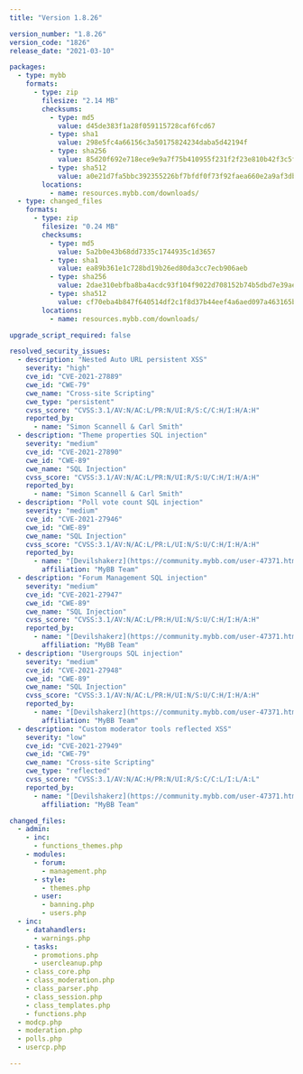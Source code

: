 ```yaml
---
title: "Version 1.8.26"

version_number: "1.8.26"
version_code: "1826"
release_date: "2021-03-10"

packages:
  - type: mybb
    formats:
      - type: zip
        filesize: "2.14 MB"
        checksums:
          - type: md5
            value: d45de383f1a28f059115728caf6fcd67
          - type: sha1
            value: 298e5fc4a66156c3a50175824234daba5d42194f
          - type: sha256
            value: 85d20f692e718ece9e9a7f75b410955f231f2f23e810b42f3c5f98501a8b6f6f
          - type: sha512
            value: a0e21d7fa5bbc392355226bf7bfdf0f73f92faea660e2a9af3db8c40a566f28dd56c354898f42e46a172392b1dbbe55fbcccbb8222805d227ce38750797d159f
        locations:
          - name: resources.mybb.com/downloads/
  - type: changed_files
    formats:
      - type: zip
        filesize: "0.24 MB"
        checksums:
          - type: md5
            value: 5a2b0e43b68dd7335c1744935c1d3657
          - type: sha1
            value: ea89b361e1c728bd19b26ed80da3cc7ecb906aeb
          - type: sha256
            value: 2dae310ebfba8ba4acdc93f104f9022d708152b74b5dbd7e39ae479f21dabe48
          - type: sha512
            value: cf70eba4b847f640514df2c1f8d37b44eef4a6aed097a463165b231affc30dd393b1ccbd10f8579765bdf02da74d7aa11aa845a539f6ba065f9a8a196e4a2a8f
        locations:
          - name: resources.mybb.com/downloads/

upgrade_script_required: false

resolved_security_issues:
  - description: "Nested Auto URL persistent XSS"
    severity: "high"
    cve_id: "CVE-2021-27889"
    cwe_id: "CWE-79"
    cwe_name: "Cross-site Scripting"
    cwe_type: "persistent"
    cvss_score: "CVSS:3.1/AV:N/AC:L/PR:N/UI:R/S:C/C:H/I:H/A:H"
    reported_by:
      - name: "Simon Scannell & Carl Smith"
  - description: "Theme properties SQL injection"
    severity: "medium"
    cve_id: "CVE-2021-27890"
    cwe_id: "CWE-89"
    cwe_name: "SQL Injection"
    cvss_score: "CVSS:3.1/AV:N/AC:L/PR:N/UI:R/S:U/C:H/I:H/A:H"
    reported_by:
      - name: "Simon Scannell & Carl Smith"
  - description: "Poll vote count SQL injection"
    severity: "medium"
    cve_id: "CVE-2021-27946"
    cwe_id: "CWE-89"
    cwe_name: "SQL Injection"
    cvss_score: "CVSS:3.1/AV:N/AC:L/PR:L/UI:N/S:U/C:H/I:H/A:H"
    reported_by:
      - name: "[Devilshakerz](https://community.mybb.com/user-47371.html)"
        affiliation: "MyBB Team"
  - description: "Forum Management SQL injection"
    severity: "medium"
    cve_id: "CVE-2021-27947"
    cwe_id: "CWE-89"
    cwe_name: "SQL Injection"
    cvss_score: "CVSS:3.1/AV:N/AC:L/PR:H/UI:N/S:U/C:H/I:H/A:H"
    reported_by:
      - name: "[Devilshakerz](https://community.mybb.com/user-47371.html)"
        affiliation: "MyBB Team"
  - description: "Usergroups SQL injection"
    severity: "medium"
    cve_id: "CVE-2021-27948"
    cwe_id: "CWE-89"
    cwe_name: "SQL Injection"
    cvss_score: "CVSS:3.1/AV:N/AC:L/PR:H/UI:N/S:U/C:H/I:H/A:H"
    reported_by:
      - name: "[Devilshakerz](https://community.mybb.com/user-47371.html)"
        affiliation: "MyBB Team"
  - description: "Custom moderator tools reflected XSS"
    severity: "low"
    cve_id: "CVE-2021-27949"
    cwe_id: "CWE-79"
    cwe_name: "Cross-site Scripting"
    cwe_type: "reflected"
    cvss_score: "CVSS:3.1/AV:N/AC:H/PR:N/UI:R/S:C/C:L/I:L/A:L"
    reported_by:
      - name: "[Devilshakerz](https://community.mybb.com/user-47371.html)"
        affiliation: "MyBB Team"

changed_files:
  - admin:
    - inc:
      - functions_themes.php
    - modules:
      - forum:
        - management.php
      - style:
        - themes.php
      - user:
        - banning.php
        - users.php
  - inc:
    - datahandlers:
      - warnings.php
    - tasks:
      - promotions.php
      - usercleanup.php
    - class_core.php
    - class_moderation.php
    - class_parser.php
    - class_session.php
    - class_templates.php
    - functions.php
  - modcp.php
  - moderation.php
  - polls.php
  - usercp.php

---
```

